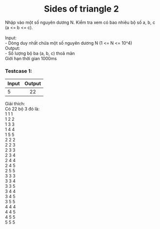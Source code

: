 <div align="center">

# Sides of triangle 2

</div>

Nhập vào một số nguyên dương N. Kiểm tra xem có bao nhiêu bộ số a, b, c (a <= b <= c).<br>
<br>
Input:<br>
    - Dòng duy nhất chứa một số nguyên dương N (1 <= N <= 10^4)<br>
Output:<br>
    - Số lượng bộ ba (a, b, c) thoã mãn<br>
Giới hạn thời gian 1000ms<br>

### Testcase 1:
|Input| Output|
|-----|:-----:|
|5 | 22|

Giải thích:<br>
Có 22 bộ 3 đó là:<br>
1 1 1<br>
1 2 2<br>
1 3 3<br>
1 4 4<br>
1 5 5<br>
2 2 2<br>
2 2 3<br>
2 3 3<br>
2 3 4<br>
2 4 4<br>
2 4 5<br>
2 5 5<br>
3 3 3<br>
3 3 4<br>
3 3 5<br>
3 4 4<br>
3 4 5<br>
3 5 5<br>
4 4 4<br>
4 4 5<br>
4 5 5<br>
5 5 5<br>